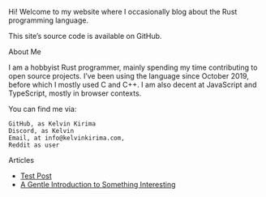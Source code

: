 ---
---

Hi! Welcome to my website where I occasionally blog about the Rust programming language.

This site’s source code is available on GitHub.


About Me

I am a hobbyist Rust programmer, mainly spending my time contributing to open source projects. I’ve been using the language since October 2019, before which I mostly used C and C++. I am also decent at JavaScript and TypeScript, mostly in browser contexts.

You can find me via:

    GitHub, as Kelvin Kirima
    Discord, as Kelvin
    Email, at info@kelvinkirima.com,
    Reddit as user


Articles

- [Test Post](test_post.html)
- [A Gentle Introduction to Something Interesting](gentle_intro.html)
